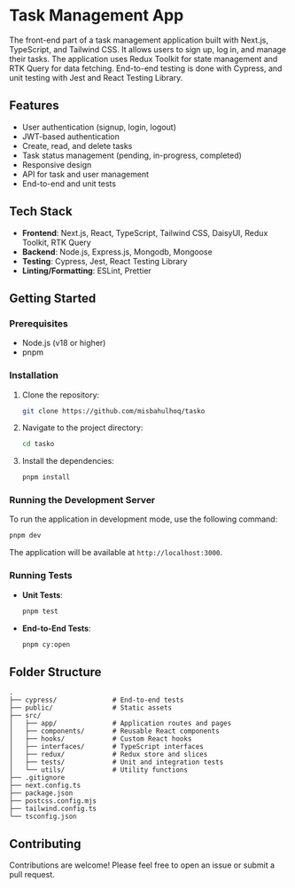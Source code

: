 # Task Management App

The front-end part of a task management application built with Next.js, TypeScript, and Tailwind CSS. It allows users to sign up, log in, and manage their tasks. The application uses Redux Toolkit for state management and RTK Query for data fetching. End-to-end testing is done with Cypress, and unit testing with Jest and React Testing Library.

## Features

- User authentication (signup, login, logout)
- JWT-based authentication
- Create, read, and delete tasks
- Task status management (pending, in-progress, completed)
- Responsive design
- API for task and user management
- End-to-end and unit tests

## Tech Stack

- **Frontend**: Next.js, React, TypeScript, Tailwind CSS, DaisyUI, Redux Toolkit, RTK Query
- **Backend**: Node.js, Express.js, Mongodb, Mongoose
- **Testing**: Cypress, Jest, React Testing Library
- **Linting/Formatting**: ESLint, Prettier

## Getting Started

### Prerequisites

- Node.js (v18 or higher)
- pnpm

### Installation

1.  Clone the repository:
    ```bash
    git clone https://github.com/misbahulhoq/tasko
    ```
2.  Navigate to the project directory:
    ```bash
    cd tasko
    ```
3.  Install the dependencies:
    ```bash
    pnpm install
    ```

### Running the Development Server

To run the application in development mode, use the following command:

```bash
pnpm dev
```

The application will be available at `http://localhost:3000`.

### Running Tests

- **Unit Tests**:
  ```bash
  pnpm test
  ```
- **End-to-End Tests**:
  ```bash
  pnpm cy:open
  ```

## Folder Structure

```
.
├── cypress/              # End-to-end tests
├── public/               # Static assets
├── src/
│   ├── app/              # Application routes and pages
│   ├── components/       # Reusable React components
│   ├── hooks/            # Custom React hooks
│   ├── interfaces/       # TypeScript interfaces
│   ├── redux/            # Redux store and slices
│   ├── tests/            # Unit and integration tests
│   └── utils/            # Utility functions
├── .gitignore
├── next.config.ts
├── package.json
├── postcss.config.mjs
├── tailwind.config.ts
└── tsconfig.json
```

## Contributing

Contributions are welcome! Please feel free to open an issue or submit a pull request.
